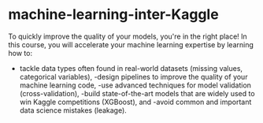 # machine-learning-inter-Kaggle


To quickly improve the quality of your models, you're in the right place! In this course, you will accelerate your machine learning expertise by learning how to:

- tackle data types often found in real-world datasets (missing values, categorical variables),
-design pipelines to improve the quality of your machine learning code,
-use advanced techniques for model validation (cross-validation),
-build state-of-the-art models that are widely used to win Kaggle competitions (XGBoost), and
-avoid common and important data science mistakes (leakage).
